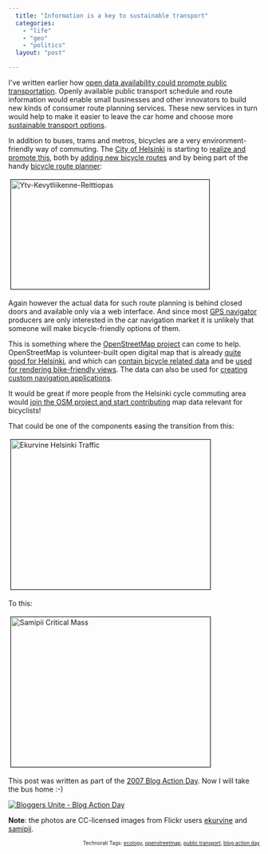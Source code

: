 ```yaml
---
  title: "Information is a key to sustainable transport"
  categories: 
    - "life"
    - "geo"
    - "politics"
  layout: "post"

---
```

I've written earlier how <a href="http://bergie.iki.fi/blog/making_public_transport_easier_through_open_data/">open data availability could promote public transportation</a>. Openly available public transport schedule and route information would enable small businesses and other innovators to build new kinds of consumer route planning services. These new services in turn would help to make it easier to leave the car home and choose more <a href="http://www.euractiv.com/en/transport/sustainable-transport/article-117545">sustainable transport options</a>.

In addition to buses, trams and metros, bicycles are a very environment-friendly way of commuting. The <a href="http://en.wikipedia.org/wiki/Helsinki">City of Helsinki</a> is starting to <a href="http://www.helsinki.fi/en/index/matkailu/liikunta/katevastipyoraillen.html">realize and promote this</a>, both by <a href="http://www.hs.fi/kaupunki/artikkeli/Helsinkiin+rakennetaan+paljon+uusia+py%C3%B6r%C3%A4teit%C3%A4/1135230650447">adding new bicycle routes</a> and by being part of the handy <a href="http://kevytliikenne.ytv.fi/">bicycle route planner</a>:

<img src="https://s3.eu-central-1.amazonaws.com/bergie-iki-fi/ytv-kevytliikenne-reittiopas.jpg" height="219" width="398" border="1" hspace="4" vspace="4" alt="Ytv-Kevytliikenne-Reittiopas" />

Again however the actual data for such route planning is behind closed doors and available only via a web interface. And since most <a href="http://en.wikipedia.org/wiki/Automotive_navigation_system">GPS navigator</a> producers are only interested in the car navigation market it is unlikely that someone will make bicycle-friendly options of them.

This is something where the <a href="http://openstreetmap.org/">OpenStreetMap project</a> can come to help. OpenStreetMap is volunteer-built open digital map that is already <a href="http://bergie.iki.fi/blog/openstreetmap_helsinki_is_getting_pretty_good/">quite good for Helsinki</a>, and which can <a href="http://wiki.openstreetmap.org/index.php/Cycleway">contain bicycle related data</a> and be <a href="http://wiki.openstreetmap.org/index.php/Cycle_layer">used for rendering bike-friendly views</a>. The data can also be used for <a href="http://bergie.iki.fi/blog/notes_from_the_state_of_the_map_conference/#b3a9ee267eb9b222235a1f048755da38">creating custom navigation applications</a>.

It would be great if more people from the Helsinki cycle commuting area would <a href="http://wiki.openstreetmap.org/index.php/Beginners%27_Guide">join the OSM project and start contributing</a> map data relevant for bicyclists!

That could be one of the components easing the transition from this:

<img src="https://s3.eu-central-1.amazonaws.com/bergie-iki-fi/ekurvine_helsinki_traffic.jpg" height="300" width="400" border="1" hspace="4" vspace="4" alt="Ekurvine Helsinki Traffic" />

To this:

<img src="https://s3.eu-central-1.amazonaws.com/bergie-iki-fi/samipii_critical_mass.jpg" height="300" width="400" border="1" hspace="4" vspace="4" alt="Samipii Critical Mass" />

This post was written as part of the <a href="http://blogactionday.org/">2007 Blog Action Day</a>. Now I will take the bus home :-)

<a href="http://blogactionday.org"><img src="http://blogactionday.org/images/action_234x60.jpg" alt="Bloggers Unite - Blog Action Day"></a>

<strong>Note</strong>: the photos are CC-licensed images from Flickr users <a href="http://flickr.com/photos/ekurvine/550878169/">ekurvine</a> and <a href="http://flickr.com/photos/samipii/454313268/">samipii</a>.

<p style="text-align:right;font-size:10px;">Technorati Tags: <a href="http://www.technorati.com/tag/ecology" rel="tag">ecology</a>, <a href="http://www.technorati.com/tag/openstreetmap" rel="tag">openstreetmap</a>, <a href="http://www.technorati.com/tag/public transport" rel="tag">public transport</a>, <a href="http://www.technorati.com/tag/blog action day" rel="tag">blog action day</a></p>
